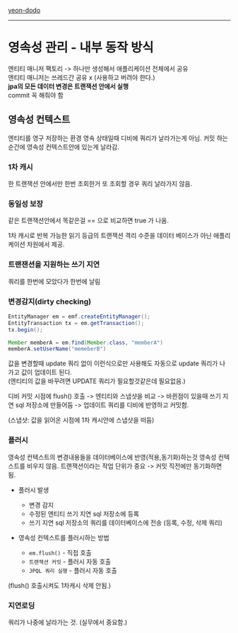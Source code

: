 [yeon-dodo](https://yeon-dodo.tistory.com/7)

---------
# 영속성 관리 - 내부 동작 방식

엔티티 매니저 팩토리 -> 하나만 생성해서 애플리케이션 전체에서 공유<br>
엔티티 매니저는 쓰레드간 공유 x (사용하고 버려야 한다.)<br>
**jpa의 모든 데이터 변경은 트랜잭션 안에서 실행**<br>
commit 꼭 해줘야 함

## 영속성 컨텍스트<br>
엔티티를 영구 저장하는 환경
영속 상태일때 디비에 쿼리가 날라가는게 아님.
커밋 하는 순간에 영속성 컨텍스트안에 있는게 날라감.

### 1차 캐시 
한 트랜잭션 안에서만 한번 조회한거 또 조회할 경우 쿼리 날라가지 않음.

### 동일성 보장
같은 트랜잭션안에서 똑같은걸 == 으로 비교하면 true 가 나옴.

1차 캐시로 반복 가능한 읽기 등급의 트랜잭션 격리 수준을 데이터 베이스가 아닌 애플리케이션 차원에서 제공.
 
### 트랜잰션을 지원하는 쓰기 지연
쿼리를 한번에 모았다가 한번에 날림 

### 변경감지(dirty checking)
```java
EntityManager em = emf.createEntityManager();
EntityTransaction tx = em.getTransaction();
tx.begin();

Member memberA = em.find(Member.class, "memberA")
memberA.setUserName("memeberB")
```
값을 변경할때 update 쿼리 없이 이런식으로만 사용해도 자동으로 update 쿼리가 나가고 값이 업데이트 된다.<br>
(엔티티의 값을 바꾸려면 UPDATE 쿼리가 필요할것같은데 필요없음.)


디비 커밋 시점에 flush() 호출 
-> 엔티티와 스냅샷을 비교 
-> 바뀐점이 있을때 쓰기 지연 sql 저장소에 만들어둠
-> 업데이트 쿼리를 디비에 반영하고 커밋함.

(스냅샷: 값을 읽어온 시점에 1차 캐시안에 스냅샷을 떠둠)<br>

### 플러시
영속성 컨텍스트의 변경내용들을 데이터베이스에 반영(적용,동기화)하는것
영속성 컨텍스트를 비우지 않음.
트랜잭션이라는 작업 단위가 중요 -> 커밋 직전에만 동기화하면 됨.

- 플러시 발생
  - 변경 감지
  - 수정된 엔티티 쓰기 지연 sql 저장소에 등록
  - 쓰기 지연 sql 저장소의 쿼리를 데이터베이스에 전송 (등록, 수정, 삭제 쿼리)


- 영속성 컨텍스트를 플러시하는 방법
  - `em.flush()` - 직접 호출
  - `트랜잭션 커밋` - 플러시 자동 호출
  - `JPQL 쿼리 실행` - 플러시 자동 호출

(flush() 호출시켜도 1차캐시 삭제 안됨.)


### 지연로딩
쿼리가 나중에 날라가는 것. (실무에서 중요함.)
